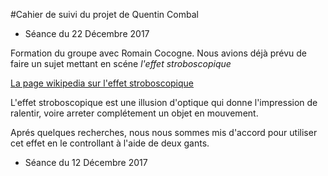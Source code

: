 #Cahier de suivi du projet de Quentin Combal

* Séance du 22 Décembre 2017 

Formation du groupe avec Romain Cocogne. Nous avions déjà prévu de faire un sujet mettant en scéne *l'effet stroboscopique*

[La page wikipedia sur l'effet stroboscopique](https://fr.wikipedia.org/wiki/Effet_stroboscopique)

L'effet stroboscopique est une illusion d'optique qui donne l'impression de ralentir, voire arreter complétement un objet en mouvement.

Aprés quelques recherches, nous nous sommes mis d'accord pour utiliser cet effet en le controllant à l'aide de deux gants.


* Séance du 12 Décembre 2017




